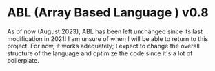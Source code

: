 # ABL (Array Based Language ) v0.8

As of now (August 2023), ABL has been left unchanged since its last modification in 2021!
I am unsure of when I will be able to return to this project. For now, it works adequately; I expect
to change the overall structure of the language and optimize the code since it's a lot of boilerplate.
